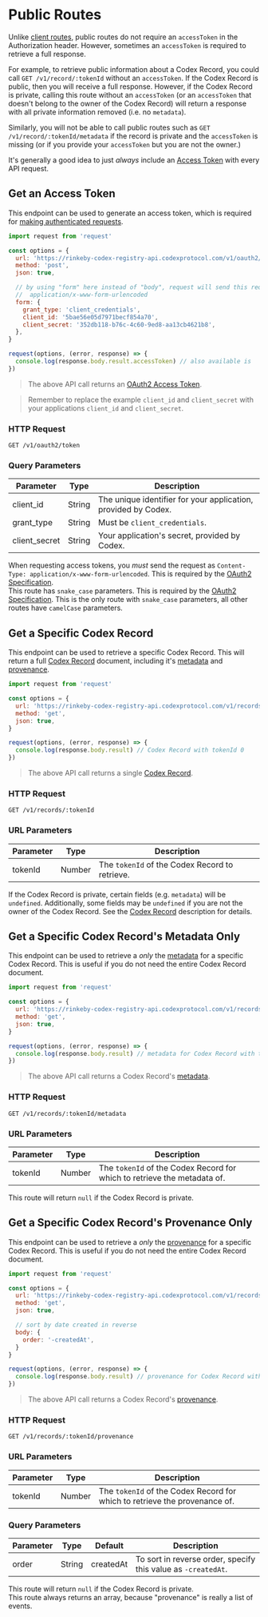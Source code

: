 # Public Routes

Unlike [client routes](#client-routes), public routes do not require an
`accessToken` in the Authorization header. However, sometimes an `accessToken`
is required to retrieve a full response.

For example, to retrieve public information about a Codex Record, you could call
`GET /v1/record/:tokenId` without an `accessToken`. If the Codex Record is
public, then you will receive a full response. However, if the Codex Record is
private, calling this route without an `accessToken` (or an `accessToken` that
doesn't belong to the owner of the Codex Record) will return a response with all
private information removed (i.e. no `metadata`).

Similarly, you will not be able to call public routes such as `GET /v1/record/:tokenId/metadata`
if the record is private and the `accessToken` is missing (or if you provide
your `accessToken` but you are not the owner.)

<aside class="success">
  It's generally a good idea to just <em>always</em> include an
  <a href="#access-tokens">Access Token</a> with every API request.
</aside>

## Get an Access Token

This endpoint can be used to generate an access token, which is required for
[making authenticated requests](#making-authenticated-requests).

```javascript
import request from 'request'

const options = {
  url: 'https://rinkeby-codex-registry-api.codexprotocol.com/v1/oauth2/token',
  method: 'post',
  json: true,

  // by using "form" here instead of "body", request will send this request as
  //  application/x-www-form-urlencoded
  form: {
    grant_type: 'client_credentials',
    client_id: '5bae56e05d7971becf854a70',
    client_secret: '352db118-b76c-4c60-9ed8-aa13cb4621b8',
  },
}

request(options, (error, response) => {
  console.log(response.body.result.accessToken) // also available is
})
```

> The above API call returns an <a href="#oauth2-access-token">OAuth2 Access Token</a>.

> Remember to replace the example `client_id` and `client_secret` with your applications `client_id` and `client_secret`.


### HTTP Request

`GET /v1/oauth2/token`

### Query Parameters

Parameter     | Type   | Description
------------- | ------ | -------------------------------------------------------
client_id     | String | The unique identifier for your application, provided by Codex.
grant_type    | String | Must be `client_credentials`.
client_secret | String | Your application's secret, provided by Codex.

<!--
  @TODO: is this "warning" class too much? maybe it should just be a "notice",
  but it feels important to call this out
-->
<aside class="warning">
  When requesting access tokens, you <em>must</em> send the request as
  <code>Content-Type: application/x-www-form-urlencoded</code>. This is required
  by the <a href="https://tools.ietf.org/html/rfc6749?#section-4.1.3" rel="noopener noreferrer">OAuth2 Specification</a>.
</aside>

<aside class="notice">
  This route has <code>snake_case</code> parameters. This is required by the
  <a href="https://tools.ietf.org/html/rfc6749?#section-4.1.3" rel="noopener noreferrer">OAuth2 Specification</a>.
  This is the only route with <code>snake_case</code> parameters, all other
  routes have <code>camelCase</code> parameters.
</aside>

## Get a Specific Codex Record

This endpoint can be used to retrieve a specific Codex Record. This will return
a full [Codex Record](#codex-record) document, including it's
[metadata](#metadata) and [provenance](#provenance-event).

```javascript
import request from 'request'

const options = {
  url: 'https://rinkeby-codex-registry-api.codexprotocol.com/v1/records/0',
  method: 'get',
  json: true,
}

request(options, (error, response) => {
  console.log(response.body.result) // Codex Record with tokenId 0
})
```

> The above API call returns a single <a href="#codex-record">Codex Record</a>.

### HTTP Request

`GET /v1/records/:tokenId`

### URL Parameters

Parameter    | Type   | Description
------------ | ------ | --------------------------------------------------------
tokenId      | Number | The `tokenId` of the Codex Record to retrieve.

<aside class="warning">
  If the Codex Record is private, certain fields (e.g. <code>metadata</code>)
  will be <code>undefined</code>. Additionally, some fields may be
  <code>undefined</code> if you are not the owner of the Codex Record. See the
  <a href="#codex-record">Codex Record</a> description for details.
</aside>


## Get a Specific Codex Record's Metadata Only

This endpoint can be used to retrieve a _only_ the [metadata](#metadata) for a
specific Codex Record. This is useful if you do not need the entire Codex Record
document.

```javascript
import request from 'request'

const options = {
  url: 'https://rinkeby-codex-registry-api.codexprotocol.com/v1/records/0/metadata',
  method: 'get',
  json: true,
}

request(options, (error, response) => {
  console.log(response.body.result) // metadata for Codex Record with tokenId 0
})
```

> The above API call returns a Codex Record's <a href="#metadata">metadata</a>.

### HTTP Request

`GET /v1/records/:tokenId/metadata`

### URL Parameters

Parameter    | Type   | Description
------------ | ------ | --------------------------------------------------------
tokenId      | Number | The `tokenId` of the Codex Record for which to retrieve the metadata of.

<aside class="warning">
  This route will return <code>null</code> if the Codex Record is private.
</aside>

## Get a Specific Codex Record's Provenance Only

This endpoint can be used to retrieve a _only_ the [provenance](#provenance-event)
for a specific Codex Record. This is useful if you do not need the entire Codex
Record document.

```javascript
import request from 'request'

const options = {
  url: 'https://rinkeby-codex-registry-api.codexprotocol.com/v1/records/0/provenance',
  method: 'get',
  json: true,

  // sort by date created in reverse
  body: {
    order: '-createdAt',
  }
}

request(options, (error, response) => {
  console.log(response.body.result) // provenance for Codex Record with tokenId 0
})
```

> The above API call returns a Codex Record's <a href="#provenance-event">provenance</a>.

### HTTP Request

`GET /v1/records/:tokenId/provenance`

### URL Parameters

Parameter    | Type   | Description
------------ | ------ | --------------------------------------------------------
tokenId      | Number | The `tokenId` of the Codex Record for which to retrieve the provenance of.

### Query Parameters

Parameter    | Type   | Default   | Description
------------ | ------ | --------- | --------------------------------------------------------
order        | String | createdAt | To sort in reverse order, specify this value as `-createdAt`.

<aside class="warning">
  This route will return <code>null</code> if the Codex Record is private.
</aside>

<aside class="notice">
  This route always returns an array, because "provenance" is really a list of
  events.
</aside>

